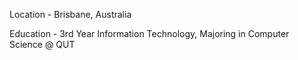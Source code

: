 Location - Brisbane, Australia

Education - 3rd Year Information Technology, Majoring in Computer Science @ QUT
